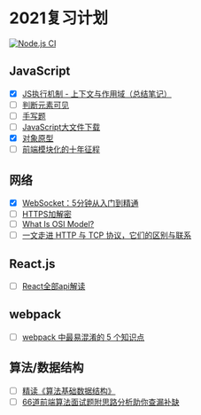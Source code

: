 <!--
 * @Author: your name
 * @Date: 2021-05-11 21:56:06
 * @LastEditTime: 2021-05-15 11:52:56
 * @LastEditors: Please set LastEditors
 * @Description: In User Settings Edit
 * @FilePath: \review\README.md
-->
# 2021复习计划

[![Node.js CI](https://github.com/mrrs878/review/actions/workflows/node.js.yml/badge.svg)](https://github.com/mrrs878/review/actions/workflows/node.js.yml)

## JavaScript

- [x] [JS执行机制 - 上下文与作用域（总结笔记）](https://zhuanlan.zhihu.com/p/151033665) 
- [ ] [判断元素可见](https://mp.weixin.qq.com/s/4ZvBfOiN1o1aXuxoTQpqYQ)
- [ ] [手写题](https://mp.weixin.qq.com/s/YhPAOl1blr03XyiNpKTcKw)
- [ ] [JavaScript大文件下载](https://juejin.cn/post/6954868879034155022)
- [x] [对象原型](https://developer.mozilla.org/zh-CN/docs/Learn/JavaScript/Objects/Object_prototypes)
- [ ] [前端模块化的十年征程](https://mp.weixin.qq.com/s/H5HgZzG46Sh-TFMthtlzew)

## 网络

 - [x] [WebSocket：5分钟从入门到精通](https://juejin.cn/post/6844903544978407431)
 - [ ] [HTTPS加解密](https://www.jianshu.com/p/e30a8c4fa329)
 - [ ] [What Is OSI Model?](https://www.networkingsphere.com/2019/07/what-is-osi-model.html)
 - [ ] [一文走进 HTTP 与 TCP 协议，它们的区别与联系](https://mp.weixin.qq.com/s/c1DPbn56c4Tcj9EtRDdrmA)

## React.js

 - [ ] [React全部api解读](https://juejin.cn/post/6950063294270930980)

## webpack

 - [ ] [webpack 中最易混淆的 5 个知识点](https://mp.weixin.qq.com/s/To_p4eYJx_dkJr1ApcR4jA)

 ## 算法/数据结构

 - [ ] [精读《算法基础数据结构》](https://mp.weixin.qq.com/s/mpSdGhU3idkpcZqs1b0aLA)
 - [ ] [66道前端算法面试题附思路分析助你查漏补缺](https://mp.weixin.qq.com/s/2W1ueq_Rp5z8Q9lFZ1AjYg)
